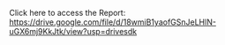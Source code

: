 Click here to access the Report: https://drive.google.com/file/d/18wmiB1yaofGSnJeLHlN-uGX6mj9KkJtk/view?usp=drivesdk
